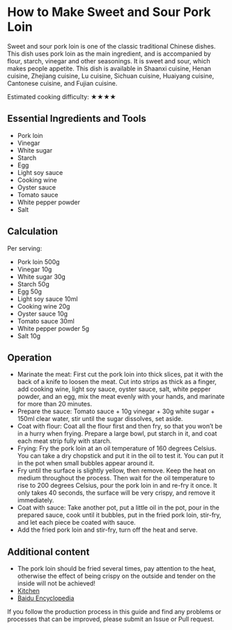# How to Make Sweet and Sour Pork Loin

Sweet and sour pork loin is one of the classic traditional Chinese dishes. This dish uses pork loin as the main ingredient, and is accompanied by flour, starch, vinegar and other seasonings. It is sweet and sour, which makes people appetite. This dish is available in Shaanxi cuisine, Henan cuisine, Zhejiang cuisine, Lu cuisine, Sichuan cuisine, Huaiyang cuisine, Cantonese cuisine, and Fujian cuisine.

Estimated cooking difficulty: ★★★★

## Essential Ingredients and Tools

- Pork loin
- Vinegar
- White sugar
- Starch
- Egg
- Light soy sauce
- Cooking wine
- Oyster sauce
- Tomato sauce
- White pepper powder
- Salt

## Calculation

Per serving:

- Pork loin 500g
- Vinegar 10g
- White sugar 30g
- Starch 50g
- Egg 50g
- Light soy sauce 10ml
- Cooking wine 20g
- Oyster sauce 10g
- Tomato sauce 30ml
- White pepper powder 5g
- Salt 10g

## Operation

- Marinate the meat: First cut the pork loin into thick slices, pat it with the back of a knife to loosen the meat. Cut into strips as thick as a finger, add cooking wine, light soy sauce, oyster sauce, salt, white pepper powder, and an egg, mix the meat evenly with your hands, and marinate for more than 20 minutes.
- Prepare the sauce: Tomato sauce + 10g vinegar + 30g white sugar + 150ml clear water, stir until the sugar dissolves, set aside.
- Coat with flour: Coat all the flour first and then fry, so that you won’t be in a hurry when frying. Prepare a large bowl, put starch in it, and coat each meat strip fully with starch.
- Frying: Fry the pork loin at an oil temperature of 160 degrees Celsius. You can take a dry chopstick and put it in the oil to test it. You can put it in the pot when small bubbles appear around it.
- Fry until the surface is slightly yellow, then remove. Keep the heat on medium throughout the process. Then wait for the oil temperature to rise to 200 degrees Celsius, pour the pork loin in and re-fry it once. It only takes 40 seconds, the surface will be very crispy, and remove it immediately.
- Coat with sauce: Take another pot, put a little oil in the pot, pour in the prepared sauce, cook until it bubbles, put in the fried pork loin, stir-fry, and let each piece be coated with sauce.
- Add the fried pork loin and stir-fry, turn off the heat and serve.

## Additional content

- The pork loin should be fried several times, pay attention to the heat, otherwise the effect of being crispy on the outside and tender on the inside will not be achieved!
- [Kitchen](https://www.xiachufang.com/recipe/104483435/)
- [Baidu Encyclopedia](https://baike.baidu.com/item/%E7%B3%96%E9%86%8B%E9%87%8C%E8%84%8A/135832)

If you follow the production process in this guide and find any problems or processes that can be improved, please submit an Issue or Pull request.
